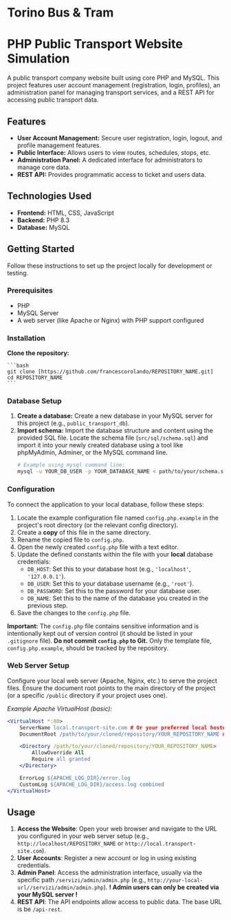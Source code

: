 # Torino Bus & Tram

# PHP Public Transport Website Simulation

A public transport company website built using core PHP and MySQL. This project features user account management (registration, login, profiles), an administration panel for managing transport services, and a REST API for accessing public transport data.

## Features

-   **User Account Management:** Secure user registration, login, logout, and profile management features.
-   **Public Interface:** Allows users to view routes, schedules, stops, etc.
-   **Administration Panel:** A dedicated interface for administrators to manage core data.
-   **REST API:** Provides programmatic access to ticket and users data.

## Technologies Used

-   **Frontend:** HTML, CSS, JavaScript
-   **Backend:** PHP 8.3
-   **Database:** MySQL

## Getting Started

Follow these instructions to set up the project locally for development or testing.

### Prerequisites

-   PHP
-   MySQL Server
-   A web server (like Apache or Nginx) with PHP support configured

### Installation

**Clone the repository:**

    ```bash
    git clone [https://github.com/francescorolando/REPOSITORY_NAME.git]
    cd REPOSITORY_NAME
    ```

### Database Setup

1.  **Create a database:** Create a new database in your MySQL server for this project (e.g., `public_transport_db`).
2.  **Import schema:** Import the database structure and content using the provided SQL file. Locate the schema file (`src/sql/schema.sql`) and import it into your newly created database using a tool like phpMyAdmin, Adminer, or the MySQL command line.
    ```bash
    # Example using mysql command line:
    mysql -u YOUR_DB_USER -p YOUR_DATABASE_NAME < path/to/your/schema.sql
    ```

### Configuration

To connect the application to your local database, follow these steps:

1.  Locate the example configuration file named `config.php.example` in the project's root directory (or the relevant config directory).
2.  Create a **copy** of this file in the same directory.
3.  Rename the copied file to `config.php`.
4.  Open the newly created `config.php` file with a text editor.
5.  Update the defined constants within the file with your **local** database credentials:
    -   `DB_HOST`: Set this to your database host (e.g., `'localhost'`, `'127.0.0.1'`).
    -   `DB_USER`: Set this to your database username (e.g., `'root'`).
    -   `DB_PASSWORD`: Set this to the password for your database user.
    -   `DB_NAME`: Set this to the name of the database you created in the previous step.
6.  Save the changes to the `config.php` file.

**Important:** The `config.php` file contains sensitive information and is intentionally kept out of version control (it should be listed in your `.gitignore` file). **Do not commit `config.php` to Git.** Only the template file, `config.php.example`, should be tracked by the repository.

### Web Server Setup

Configure your local web server (Apache, Nginx, etc.) to serve the project files. Ensure the document root points to the main directory of the project (or a specific `/public` directory if your project uses one).

_Example Apache VirtualHost (basic):_

```apache
<VirtualHost *:80>
    ServerName local.transport-site.com # Or your preferred local hostname
    DocumentRoot /path/to/your/cloned/repository/YOUR_REPOSITORY_NAME # Adjust path

    <Directory /path/to/your/cloned/repository/YOUR_REPOSITORY_NAME>
        AllowOverride All
        Require all granted
    </Directory>

    ErrorLog ${APACHE_LOG_DIR}/error.log
    CustomLog ${APACHE_LOG_DIR}/access.log combined
</VirtualHost>
```

## Usage

1. **Access the Website**: Open your web browser and navigate to the URL you configured in your web server setup (e.g., `http://localhost/REPOSITORY_NAME` or `http://local.transport-site.com`).
2. **User Accounts**: Register a new account or log in using existing credentials.
3. **Admin Panel**: Access the administration interface, usually via the specific path `/servizi/admin/admin.php` (e.g., `http://your-local-url//servizi/admin/admin.php`).
   **! Admin users can only be created via your MySQL server !**
4. **REST API**:
   The API endpoints allow access to public data. The base URL is be `/api-rest`.
